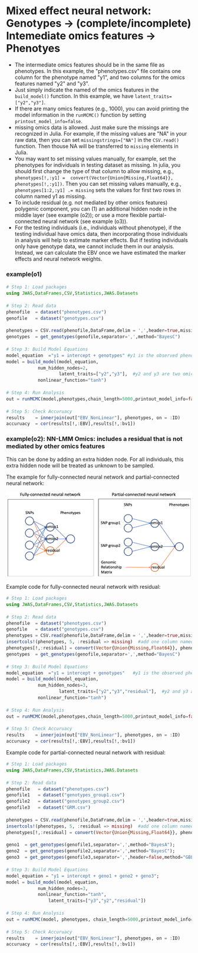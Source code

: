 # Mixed effect neural network: Genotypes -> (complete/incomplete) Intemediate omics features -> Phenotyes


* The intermediate omics features should be in the same file as phenotypes. In this example, the "phenotypes.csv" file contains one column for the phenotype named "y1", and two columns for the omics features named "y2" and "y3". 
* Just simply indicate the named of the omics features in the `build_model()` function. In this example, we have `latent_traits=["y2","y3"]`.
* If there are many omics features (e.g., 1000), you can avoid printing the model information in the `runMCMC()` function by setting `printout_model_info=false`.
* missing omics data is allowed. Just make sure the missings are recognized in Julia. For example, if the missing values are "NA" in your raw data, then you can set `missingstrings=["NA"]` in the `CSV.read()` function. Then thouse NA will be transferred to `missing` elements in Julia. 
* You may want to set missing values manually, for example, set the phenotypes for individuals in testing dataset as missing. In julia, you should first change the type of that column to allow missing, e.g., `phenotypes[!,:y1] =  convert(Vector{Union{Missing,Float64}}, phenotypes[!,:y1])`. Then you can set missing values manually, e.g., `phenotypes[1:2,:y1] .= missing` sets the values for first two rows in column named y1 as missing.
* To include residual (e.g. not mediated by other omics features) polygenic component, you can (1) an additional hidden node in the middle layer (see example (o2)); or use a more flexible partial-connected neural network (see example (o3)).
* For the testing individuals (i.e., individuals without phenotype), if the testing individual have omics data, then incorporating those individuals in analysis will help to estimate marker effects. But if testing individuals only have genotype data, we cannot include them in our analysis. Instead, we can calculate the EBV once we have estimated the marker effects and neural network weights.


### example(o1)
```julia
# Step 1: Load packages
using JWAS,DataFrames,CSV,Statistics,JWAS.Datasets

# Step 2: Read data
phenofile  = dataset("phenotypes.csv")
genofile   = dataset("genotypes.csv")

phenotypes = CSV.read(phenofile,DataFrame,delim = ',',header=true,missingstrings=["NA"]) #should include omcis data!
genotypes  = get_genotypes(genofile,separator=',',method="BayesC")

# Step 3: Build Model Equations
model_equation  ="y1 = intercept + genotypes" #y1 is the observed phenotype
model = build_model(model_equation,
		    num_hidden_nodes=2,
                    latent_traits=["y2","y3"],  #y2 and y3 are two omics features
		    nonlinear_function="tanh")

# Step 4: Run Analysis
out = runMCMC(model,phenotypes,chain_length=5000,printout_model_info=false)

# Step 5: Check Accuruacy
results    = innerjoin(out["EBV_NonLinear"], phenotypes, on = :ID)
accuruacy  = cor(results[!,:EBV],results[!,:bv1])
```

### example(o2): NN-LMM Omics: includes a residual that is not mediated by other omics features
This can be done by adding an extra hidden node. For all individuals, this extra hidden node will be treated as unknown to be sampled.

The example for fully-connected neural network and partial-connected neural network:

![](https://github.com/zhaotianjing/figures/blob/main/wiki_omics_residual.png)


Example code for fully-connected neural network with residual:
```julia
# Step 1: Load packages
using JWAS,DataFrames,CSV,Statistics,JWAS.Datasets

# Step 2: Read data
phenofile  = dataset("phenotypes.csv")
genofile   = dataset("genotypes.csv")
phenotypes = CSV.read(phenofile,DataFrame,delim = ',',header=true,missingstrings=["NA"])
insertcols!(phenotypes, 5, :residual => missing)  #add one column named "residual" with missing values, position is the 5th column in phenotypes
phenotypes[!,:residual] = convert(Vector{Union{Missing,Float64}}, phenotypes[!,:residual]) #transform the datatype is required for Julia
genotypes  = get_genotypes(genofile,separator=',',method="BayesC")

# Step 3: Build Model Equations
model_equation  ="y1 = intercept + genotypes"   #y1 is the observed phenotype
model = build_model(model_equation,
		    num_hidden_nodes=3,
                    latent_traits=["y2","y3","residual"],  #y2 and y3 are two omics features
		    nonlinear_function="tanh")

# Step 4: Run Analysis
out = runMCMC(model,phenotypes,chain_length=5000,printout_model_info=false)

# Step 5: Check Accuruacy
results    = innerjoin(out["EBV_NonLinear"], phenotypes, on = :ID)
accuruacy  = cor(results[!,:EBV],results[!,:bv1])
```

Example code for partial-connected neural network with residual:
```julia
# Step 1: Load packages
using JWAS,DataFrames,CSV,Statistics,JWAS.Datasets

# Step 2: Read data
phenofile   = dataset("phenotypes.csv")
genofile1   = dataset("genotypes_group1.csv")
genofile2   = dataset("genotypes_group2.csv")
genofile3   = dataset("GRM.csv")

phenotypes = CSV.read(phenofile,DataFrame,delim = ',',header=true,missingstrings=["NA"])
insertcols!(phenotypes, 5, :residual => missing)  #add one column named "residual" with missing values, position is the 5th column in phenotypes
phenotypes[!,:residual] = convert(Vector{Union{Missing,Float64}}, phenotypes[!,:residual]) #transform the datatype is required for Julia

geno1  = get_genotypes(genofile1,separator=',',method="BayesA");
geno2  = get_genotypes(genofile2,separator=',',method="BayesC");
geno3  = get_genotypes(genofile3,separator=',',header=false,method="GBLUP");

# Step 3: Build Model Equations
model_equation = "y1 = intercept + geno1 + geno2 + geno3";
model = build_model(model_equation,
		    num_hidden_nodes=3,
		    nonlinear_function="tanh",
	            latent_traits=["y3","y2","residual"])

# Step 4: Run Analysis
out = runMCMC(model, phenotypes, chain_length=5000,printout_model_info=false);

# Step 5: Check Accuruacy
results    = innerjoin(out["EBV_NonLinear"], phenotypes, on = :ID)
accuruacy  = cor(results[!,:EBV],results[!,:bv1])
```

